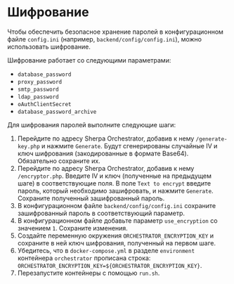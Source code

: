 # Шифрование

Чтобы обеспечить безопасное хранение паролей в конфигурационном файле `config.ini` (например, `backend/config/config.ini`), можно использовать шифрование.

Шифрование работает со следующими параметрами:

* `database_password`
* `proxy_password`
* `smtp_password`
* `ldap_password`
* `oAuthClientSecret`
* `database_password_archive`

Для шифрования паролей выполните следующие шаги:

1. Перейдите по адресу Sherpa Orchestrator, добавив к нему `/generate-key.php` и нажмите `Generate`. Будут сгенерированы случайные IV и ключ шифрования (закодированные в формате Base64). Обязательно сохраните их.
2. Перейдите по адресу Sherpa Orchestrator, добавив к нему `/encryptor.php`. Введите IV и ключ (полученные на предыдущем шаге) в соответствующие поля. В поле `Text to encrypt` введите пароль, который необходимо зашифровать, и нажмите `Generate`. Сохраните полученный зашифрованный пароль.
3. В конфигурационном файле `backend/config/config.ini` сохраните зашифрованный пароль в соответствующий параметр.
4. В конфигурационном файле добавьте параметр `use_encryption` со значением `1`. Сохраните изменения.
5. Создайте переменную окружения `ORCHESTRATOR_ENCRYPTION_KEY` и сохраните в ней ключ шифрования, полученный на первом шаге.
6. Убедитесь, что в `docker-compose.yml` в разделе `environment` контейнера `orchestrator` прописана строка: `ORCHESTRATOR_ENCRYPTION_KEY=${ORCHESTRATOR_ENCRYPTION_KEY}`.
7. Перезапустите контейнеры с помощью `run.sh`.
